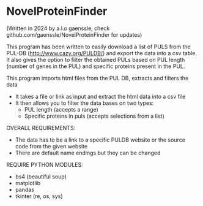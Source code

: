 # NovelProteinFinder
(Written in 2024 by a.l.o gaenssle, check github.com/gaenssle/NovelProteinFinder for updates)

This program has been written to easily download a list of PULS from the PUL-DB (http://www.cazy.org/PULDB/) and export the data into a csv table. It also gives the option to filter the obtained PULs based on PUL length (number of genes in the PUL) and specific proteins present in the PUL.

This program imports html files from the PUL DB, extracts and filters the data
- It takes a file or link as input and extract the html data into a csv file
- It then allows you to filter the data bases on two types:
	* PUL length (accepts a range)
	* Specific proteins in puls (accepts selections from a list)


OVERALL REQUIREMENTS:
- The data has to be a link to a specific PULDB website or the source code from the given website
- There are default name endings but they can be changed

REQUIRE PYTHON MODULES:
- bs4 (beautiful soup)
- matplotlib
- pandas
- tkinter
(re, os, sys)


